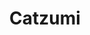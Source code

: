 ---
app: "Catzumi"
description: "Go from 0 to 18,000 steps, all while caring for the cutest virtual cat around, and get ready to paw-sitively transform your health!"
layout: "app"
image: "social.webp"
secret_message: "Avatar: The Last Airbender: Time is a funny thing. The past, the future — it all gets mixed up."
title: "Catzumi"
---
